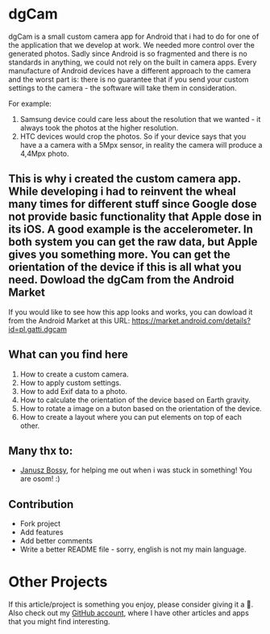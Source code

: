 dgCam
=============

dgCam is a small custom camera app for Android that i had to do for one of the application that we develop at work. We needed more control over the generated photos. Sadly since Android is so fragmented and there is no standards in anything, we could not rely on the built in camera apps. Every manufacture of Android devices have a different approach to the camera and the worst part is: there is no guarantee that if you send your custom settings to the camera - the software will take them in consideration.

For example:

1. Samsung device could care less about the resolution that we wanted - it always took the photos at the higher resolution.
1. HTC devices would crop the photos. So if your device says that you have a a camera with a 5Mpx sensor, in reality the camera will produce a 4,4Mpx photo.

This is why i created the custom camera app. While developing i had to reinvent the wheal many times for different stuff since Google dose not provide basic functionality that Apple dose in its iOS. A good example is the accelerometer. In both system you can get the raw data, but Apple gives you something more. You can get the orientation of the device if this is all what you need. 
Dowload the dgCam from the Android Market
-----------------------------------------

If you would like to see how this app looks and works, you can dowload it from
the Android Market at this URL:
https://market.android.com/details?id=pl.gatti.dgcam

What can you find here
--------------

1. How to create a custom camera.
1. How to apply custom settings.
1. How to add Exif data to a photo.
1. How to calculate the orientation of the device based on Earth gravity.
1. How to rotate a image on a buton based on the orientation of the device.
1. How to create a layout where you can put elements on top of each other.

Many thx to:
-------

- [Janusz Bossy](https://github.com/YANOUSHek), for helping me out when i was stuck in something! You are osom! :)

Contribution
------------

- Fork project
- Add features
- Add better comments
- Write a better README file - sorry, english is not my main language.

# Other Projects

If this article/project is something you enjoy, please consider giving it a 🌟. Also check out my [GitHub account](https://github.com/davidgatti), where I have other articles and apps that you might find interesting.
